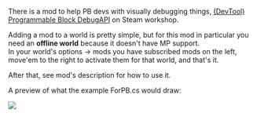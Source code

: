There is a mod to help PB devs with visually debugging things, [(DevTool) Programmable Block DebugAPI](https://steamcommunity.com/sharedfiles/filedetails/?id=2654858862) on Steam workshop.

Adding a mod to a world is pretty simple, but for this mod in particular you need an **offline world** because it doesn't have MP support.  
In your world's options -> mods you have subscribed mods on the left, move'em to the right to activate them for that world, and that's it.

After that, see mod's description for how to use it.

A preview of what the example ForPB.cs would draw:

![](https://steamuserimages-a.akamaihd.net/ugc/1885333983244602259/F54440C74ACD9B9CBE5A6EBB90BFC555BA8DB300/)